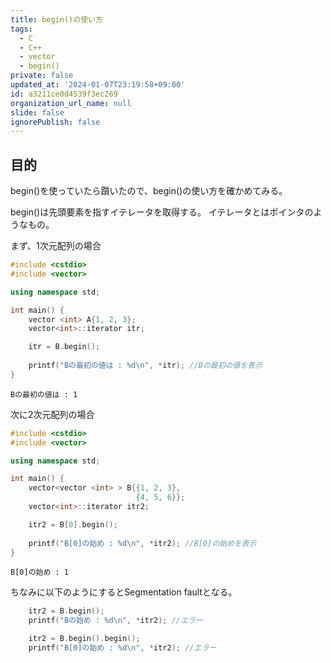 ```yaml
---
title: begin()の使い方
tags:
  - C
  - C++
  - vector
  - begin()
private: false
updated_at: '2024-01-07T23:19:58+09:00'
id: a3211ce0d4539f3ec269
organization_url_name: null
slide: false
ignorePublish: false
---
```

## 目的

begin()を使っていたら躓いたので、begin()の使い方を確かめてみる。

begin()は先頭要素を指すイテレータを取得する。
イテレータとはポインタのようなもの。

まず、1次元配列の場合

```c++:begin1.cpp
#include <cstdio>
#include <vector>

using namespace std;

int main() {
    vector <int> A{1, 2, 3};
    vector<int>::iterator itr;

    itr = B.begin();
    
    printf("Bの最初の値は : %d\n", *itr); //Bの最初の値を表示
}
```

```txt:出力結果
Bの最初の値は : 1
```

次に2次元配列の場合

```c++:begin2.cpp
#include <cstdio>
#include <vector>

using namespace std;

int main() {
    vector<vector <int> > B{{1, 2, 3},
                            {4, 5, 6}};
    vector<int>::iterator itr2;

    itr2 = B[0].begin();
    
    printf("B[0]の始め : %d\n", *itr2); //B[0]の始めを表示
}
```

```:出力結果
B[0]の始め : 1
```

ちなみに以下のようにするとSegmentation faultとなる。

```c++
    itr2 = B.begin(); 
    printf("Bの始め : %d\n", *itr2); //エラー
```

```c++
    itr2 = B.begin().begin();
    printf("B[0]の始め : %d\n", *itr2); //エラー
```
